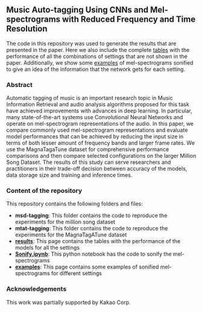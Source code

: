 ## Music Auto-tagging Using CNNs and Mel-spectrograms with Reduced Frequency and Time Resolution

The code in this repository was used to generate the results that are presented in the paper. Here we also include the complete [tables](./results) with the performance of all the combinations of settings that are not shown in the paper. Additionally, we show some [examples](./demos) of mel-spectrograms sonified to give an idea of the information that the network gets for each setting.

### Abstract

Automatic tagging of music is an important research topic in Music Information Retrieval and audio analysis algorithms proposed for this task have achieved improvements with advances in deep learning. In particular, many state-of-the-art systems use Convolutional Neural Networks and operate on mel-spectrogram representations of the audio. In this paper, we compare commonly used mel-spectrogram representations and evaluate model performances that can be achieved by reducing the input size in terms of both lesser amount of frequency bands and larger frame rates. We use the MagnaTagaTune dataset for comprehensive performance comparisons and then compare selected configurations on the larger Million Song Dataset. The results of this study can serve researchers and practitioners in their trade-off decision between accuracy of the models, data storage size and training and inference times.

### Content of the repository

This repository contains the following folders and files:
 - **msd-tagging**: This folder contains the code to reproduce the experiments for the million song dataset
 - **mtat-tagging**: This folder contains the code to reproduce the experiments for the MagnaTagATune dataset
 - **[results](./results)**: This page contains the tables with the performance of the models for all the settings
 - **[Sonify.ipynb](./Sonify.ipynb)**: This python notebook has the code to sonify the mel-spectrograms
 - **[examples](./demos)**: This page contains some examples of sonified mel-spectrograms for different settings


### Acknowledgements

This work was partially supported by Kakao Corp.
